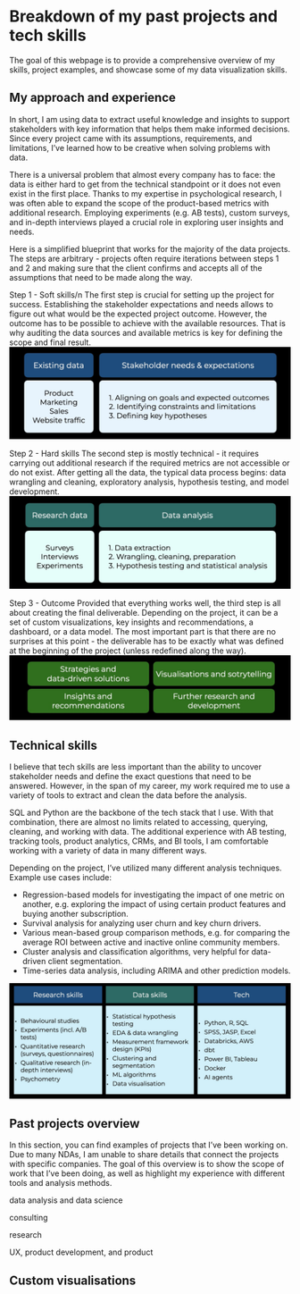 # Breakdown of my past projects and tech skills
The goal of this webpage is to provide a comprehensive overview of my skills, project examples, and showcase some of my data visualization skills. 

## My approach and experience
In short, I am using data to extract useful knowledge and insights to support stakeholders with key information that helps them make informed decisions. Since every project came with its assumptions, requirements, and limitations, I’ve learned how to be creative when solving problems with data. 

There is a universal problem that almost every company has to face: the data is either hard to get from the technical standpoint or it does not even exist in the first place.
Thanks to my expertise in psychological research, I was often able to expand the scope of the product-based metrics with additional research. Employing experiments (e.g. AB tests), custom surveys, and in-depth interviews played a crucial role in exploring user insights and needs.

Here is a simplified blueprint that works for the majority of the data projects. The steps are arbitrary - projects often require iterations between steps 1 and 2 and making sure that the client confirms and accepts all of the assumptions that need to be made along the way. 

Step 1 - Soft skills/n
The first step is crucial for setting up the project for success. Establishing the stakeholder expectations and needs allows to figure out what would be the expected project outcome. However, the outcome has to be possible to achieve with the available resources. That is why auditing the data sources and available metrics is key for defining the scope and final result.
![skills](/assets/step1.jpg)

Step 2 - Hard skills
The second step is mostly technical - it requires carrying out additional research if the required metrics are not accessible or do not exist. After getting all the data, the typical data process begins: data wrangling and cleaning, exploratory analysis, hypothesis testing, and model development. 
![skills](/assets/step2.jpg)


Step 3 - Outcome
Provided that everything works well, the third step is all about creating the final deliverable. Depending on the project, it can be a set of custom visualizations, key insights and recommendations, a dashboard, or a data model. The most important part is that there are no surprises at this point - the deliverable has to be exactly what was defined at the beginning of the project (unless redefined along the way).
![skills](/assets/step3.jpg)



## Technical skills
I believe that tech skills are less important than the ability to uncover stakeholder needs and define the exact questions that need to be answered. However, in the span of my career, my work required me to use a variety of tools to extract and clean the data before the analysis. 

SQL and Python are the backbone of the tech stack that I use. With that combination, there are almost no limits related to accessing, querying, cleaning, and working with data. The additional experience with AB testing, tracking tools, product analytics, CRMs, and BI tools, I am comfortable working with a variety of data in many different ways.

Depending on the project, I’ve utilized many different analysis techniques. Example use cases include:
- Regression-based models for investigating the impact of one metric on another, e.g. exploring the impact of using certain product features and buying another subscription.
- Survival analysis for analyzing user churn and key churn drivers.
- Various mean-based group comparison methods, e.g. for comparing the average ROI between active and inactive online community members.
- Cluster analysis and classification algorithms, very helpful for data-driven client segmentation.
- Time-series data analysis, including ARIMA and other prediction models.

![skills](/assets/skills2025.jpg)

## Past projects overview
In this section, you can find examples of projects that I’ve been working on. Due to many NDAs, I am unable to share details that connect the projects with specific companies. The goal of this overview is to show the scope of work that I’ve been doing, as well as highlight my experience with different tools and analysis methods. 

data analysis and data science

consulting

research

UX, product development, and product 

## Custom visualisations

